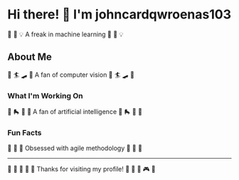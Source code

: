 # Hi there! 👋 I'm johncardqwroenas103

🎱 🎳 💡 A freak in machine learning 🎱 🎳 💡

## About Me
🎯 🏄 🛹 🎹 A fan of computer vision 🎯 🏄 🛹 🎹

### What I'm Working On
🎨 🛼 🎱 🚵 A fan of artificial intelligence 🎨 🛼 🎱 🚵

### Fun Facts
🏒 🥊 🌟 Obsessed with agile methodology 🏒 🥊 🌟

---
🎻 🏒 🎽 🎣 🎯 Thanks for visiting my profile! 🎯 🏑 🏏 🎮 🥋
